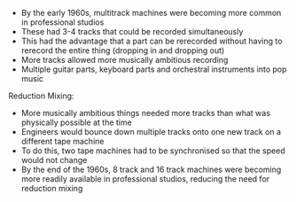 -   By the early 1960s, multitrack machines were becoming more common in professional studios
-   These had 3-4 tracks that could be recorded simultaneously
-   This had the advantage that a part can be rerecorded without having to rerecord the entire thing (dropping in and dropping out)
-   More tracks allowed more musically ambitious recording
-   Multiple guitar parts, keyboard parts and orchestral instruments into pop music

Reduction Mixing:
-   More musically ambitious things needed more tracks than what was physically possible at the time
-   Engineers would bounce down multiple tracks onto one new track on a different tape machine
-   To do this, two tape machines had to be synchronised so that the speed would not change
-   By the end of the 1960s, 8 track and 16 track machines were becoming more readily available in professional studios, reducing the need for reduction mixing